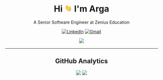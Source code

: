 <h1 align="center">Hi <img src="/assets/hi.gif" width="25px" /> I'm Arga</h1>
<p align="center">A Senior Software Engineer at Zenius Education</p>

<p align="center">
  <a href="https://www.linkedin.com/in/argahut"><img src="https://img.shields.io/badge/-Arga_Hutama-1ca0f1?style=flat-square&logo=Linkedin&logoColor=white&link=https://www.linkedin.com/in/argahut" alt="LinkedIn"></a>
  <a href="mailto:argahut@gmail.com"><img src="https://img.shields.io/badge/-argahut%40gmail.com-c14438?style=flat-square&logo=Gmail&logoColor=white" alt="Gmail"></a>
</p>

<p align="center"><img src="https://i.pinimg.com/originals/e4/26/70/e426702edf874b181aced1e2fa5c6cde.gif" width="400px"></p>

---

<h2 align="center">GitHub Analytics</h2>

<p align="center">
  <img height="180em" src="https://github-readme-stats-eight-theta.vercel.app/api?username=argahutama&show_icons=true&theme=algolia&include_all_commits=true&count_private=true">
  <img height="180em" src="https://github-readme-stats-eight-theta.vercel.app/api/top-langs/?username=argahutama&layout=compact&langs_count=8&theme=algolia&include_all_commits=true&count_private=true">
</p>
